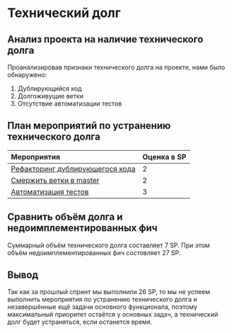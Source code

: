 # Технический долг
## Анализ проекта на наличие технического долга
Проанализировав признаки технического долга на проекте, нами было обнаружено:
1) Дублирующийся код
2) Долгоживущие ветки
3) Отсутствие автоматизации тестов
## План мероприятий по устранению технического долга
| Мероприятия | Оценка в SP | 
|:---|:---|
| [Рефакторинг дублирующегося кода](https://trello.com/c/vyRyUFRY/12-%D1%80%D0%B5%D1%84%D0%B0%D0%BA%D1%82%D0%BE%D1%80%D0%B8%D0%BD%D0%B3-%D0%B4%D1%83%D0%B1%D0%BB%D0%B8%D1%80%D1%83%D1%8E%D1%89%D0%B5%D0%B3%D0%BE%D1%81%D1%8F-%D0%BA%D0%BE%D0%B4%D0%B0) | 2 |
| [Смержить ветки в master](https://trello.com/c/NfsfPWOk/13-%D1%81%D0%BC%D0%B5%D1%80%D0%B6%D0%B8%D1%82%D1%8C-ui-%D0%B2-master) | 2 |
| [Автоматизация тестов](https://trello.com/c/D6PHkWJ9/14-%D0%B0%D0%B2%D1%82%D0%BE%D0%BC%D0%B0%D1%82%D0%B8%D0%B7%D0%B8%D1%80%D0%BE%D0%B2%D0%B0%D0%BD%D0%BD%D1%8B%D0%B5-%D1%82%D0%B5%D1%81%D1%82%D1%8B) | 3 |
## Сравнить объём долга и недоимплементированных фич
Суммарный объём технического долга составляет 7 SP. При этом объём недоимплементированных фич состовляет 27 SP.
## Вывод
Так как за прошлый спринт мы выполнили 26 SP, то мы не успеем выполнить мероприятия по устранению технического долга и незавершённые ещё задачи основного функционала, поэтому максимальный приоритет остаётся у основных задач, а технический долг будет устраняться, если останется время.
